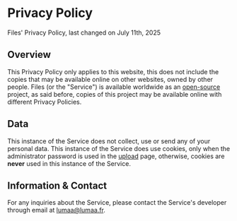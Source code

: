 # Privacy Policy

Files' Privacy Policy, last changed on July 11th, 2025

## Overview

This Privacy Policy only applies to this website, this does not include the copies that may be available online on other websites, owned by other people. Files (or the "Service") is available worldwide as an [open-source](https://github.com/lumaa-dev/Files) project, as said before, copies of this project may be available online with different Privacy Policies.

## Data

This instance of the Service does not collect, use or send any of your personal data. This instance of the Service does use cookies, only when the administrator password is used in the [upload](../upload) page, otherwise, cookies are **never** used in this instance of the Service.

## Information & Contact

For any inquiries about the Service, please contact the Service's developer through email at [lumaa@lumaa.fr](mailto:lumaa@lumaa.fr).